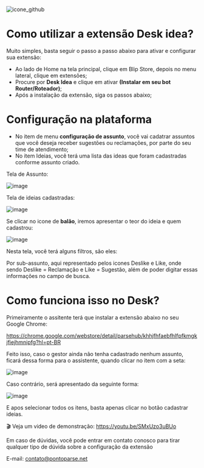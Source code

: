 
![icone_github](https://github.com/Wilkor/doc-plugin-desk-idea/assets/34819624/3ad9ab99-6589-4d31-b0c4-c03b42db9cc7)

# Como utilizar a extensão Desk idea?

Muito simples, basta seguir o passo a passo abaixo para ativar e configurar sua extensão:

 - Ao lado de Home na tela principal, clique em Blip Store, depois no menu lateral, clique em extensões;
 - Procure por **Desk Idea** e clique em ativar **(Instalar em seu bot Router/Roteador)**;
 - Após a instalação da extensão, siga os passos abaixo;
 
  
# Configuração na plataforma

  - No item de menu **configuração de assunto**, você vai cadatrar assuntos que você deseja receber sugestões ou reclamações, por parte do seu time de atendimento;
  - No item Ideias, você terá uma lista das ideas que foram cadastradas conforme assunto criado.

Tela de Assunto: 

![image](https://user-images.githubusercontent.com/34819624/232516223-c0979cdf-4f2a-4ab8-a17e-fbb7b99b7514.png)

Tela de ideias cadastradas:

![image](https://user-images.githubusercontent.com/34819624/232516422-1d09eaac-4d0c-43f0-b7dc-76dea2063e94.png)

Se clicar no icone de **balão**, iremos apresentar o teor do ideia e quem cadastrou:

![image](https://user-images.githubusercontent.com/34819624/232519841-3db9371b-2b00-4f5d-b878-d5ee4b129827.png)


Nesta tela, você terá alguns filtros, são eles:

Por sub-assunto, aqui representado pelos icones Deslike e Like, onde sendo Deslike = Reclamação e Like = Sugestão, além de poder digitar essas informações no campo de busca.

# Como funciona isso no Desk?

Primeiramente o assitente terá que instalar a extensão abaixo no seu Google Chrome:

https://chrome.google.com/webstore/detail/parsehub/khhjfhfaebfhlfpfkmgkjfiejhmnipfg?hl=pt-BR

Feito isso, caso o gestor ainda não tenha cadastrado nenhum assunto, ficará dessa forma para o assistente, quando clicar no item com a seta:

![image](https://user-images.githubusercontent.com/34819624/232524802-f0e6a5f3-b597-4a02-982e-e4d818f66a8c.png)


Caso contrário, será apresentado da seguinte forma:

![image](https://user-images.githubusercontent.com/34819624/232519257-31a3ad3d-350d-49d6-beac-33244a7af276.png)


E apos selecionar todos os itens, basta apenas clicar no botão cadastrar ideias.

🎬 Veja um video de demonstração:
https://youtu.be/SMxUzo3uBUo

 Em caso de dúvidas, você pode entrar em contato conosco para tirar qualquer tipo de dúvida sobre a configuração da extensão
 
 E-mail: contato@pontoparse.net
